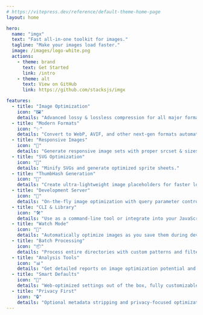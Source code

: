 ```yaml
---
# https://vitepress.dev/reference/default-theme-home-page
layout: home

hero:
  name: "imgx"
  text: "Fast all-in-one toolkit for images."
  tagline: "Make your images load faster."
  image: /images/logo-white.png
  actions:
    - theme: brand
      text: Get Started
      link: /intro
    - theme: alt
      text: View on GitHub
      link: https://github.com/stacksjs/imgx

features:
  - title: "Image Optimization"
    icon: "🖼️"
    details: "Advanced lossy & lossless compression for all major formats."
  - title: "Modern Formats"
    icon: "✨"
    details: "Convert to WebP, AVIF, and other next-gen formats automatically."
  - title: "Responsive Images"
    icon: "📱"
    details: "Generate responsive image sets with proper srcset & sizes."
  - title: "SVG Optimization"
    icon: "🎨"
    details: "Minify SVGs and generate optimized sprite sheets."
  - title: "ThumbHash Generation"
    icon: "🏃"
    details: "Create ultra-lightweight image placeholders for faster loading."
  - title: "Development Server"
    icon: "🚀"
    details: "On-the-fly image optimization with query parameter controls."
  - title: "CLI & Library"
    icon: "🛠"
    details: "Use as a command-line tool or integrate into your JavaScript/TypeScript projects."
  - title: "Watch Mode"
    icon: "👀"
    details: "Automatically optimize images as you save them during development."
  - title: "Batch Processing"
    icon: "📦"
    details: "Process entire directories with custom patterns and filters."
  - title: "Analysis Tools"
    icon: "📊"
    details: "Get detailed reports on image optimization potential and stats."
  - title: "Smart Defaults"
    icon: "🧠"
    details: "Web-optimized settings out of the box, fully customizable."
  - title: "Privacy First"
    icon: "🔒"
    details: "Optional metadata stripping and privacy-focused optimization."
---
```


<Home />
